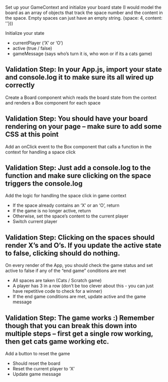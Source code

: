 Set up your GameContext and initialize your board state (I would model the board as an array of objects that track the space number and the content in the space. Empty spaces can just have an empty string. {space: 4, content: ''}))

Initialize your state
- currentPlayer (‘X’ or ‘O’)
- active (true / false)
- gameMessage (says who’s turn it is, who won or if its a cats game)

## Validation Step: In your App.js, import your state and console.log it to make sure its all wired up correctly

Create a Board component which reads the board state from the context and renders a Box component for each space

## Validation Step: You should have your board rendering on your page – make sure to add some CSS at this point

Add an onClick event to the Box component that calls a function in the context for handling a space click

## Validation Step: Just add a console.log to the function and make sure clicking on the space triggers the console.log

Add the logic for handling the space click in game context
- If the space already contains an ‘X’ or an ‘O’, return
- If the game is no longer active, return
- Otherwise, set the space’s content to the current player
- Switch current player

## Validation Step: Clicking on the spaces should render X’s and O’s. If you update the active state to false, clicking should do nothing.

On every render of the App, you should check the game status and set active to false if any of the “end game” conditions are met
- All spaces are taken (Cats / Scratch game)
- A player has 3 in a row (don’t be too clever about this - you can just have repetitive code to check for a winner)
- If the end game conditions are met, update active and the game message

## Validation Step: The game works :) Remember though that you can break this down into multiple steps – first get a single row working, then get cats game working etc.

Add a button to reset the game
- Should reset the board
- Reset the current player to ‘X’
- Update game message
